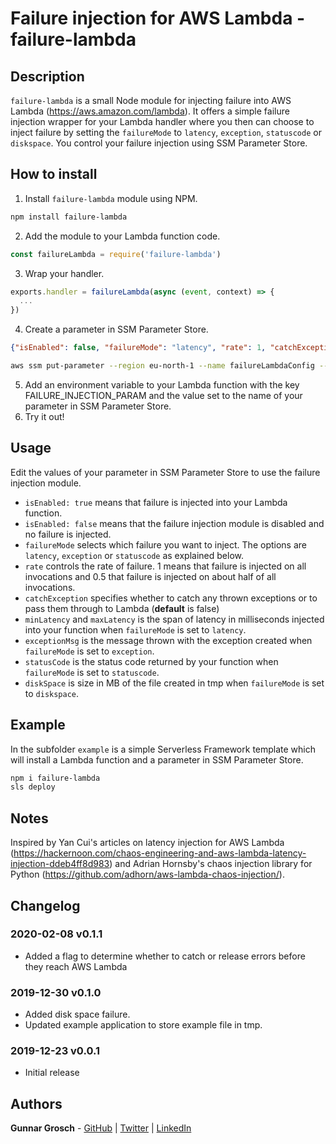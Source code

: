 # Failure injection for AWS Lambda - failure-lambda

## Description

`failure-lambda` is a small Node module for injecting failure into AWS Lambda (https://aws.amazon.com/lambda). It offers a simple failure injection wrapper for your Lambda handler where you then can choose to inject failure by setting the `failureMode` to `latency`, `exception`, `statuscode` or `diskspace`. You control your failure injection using SSM Parameter Store.

## How to install

1. Install `failure-lambda` module using NPM.
```bash
npm install failure-lambda
```
2. Add the module to your Lambda function code.
```js
const failureLambda = require('failure-lambda')
```
3. Wrap your handler.
```js
exports.handler = failureLambda(async (event, context) => {
  ...
})
```
4. Create a parameter in SSM Parameter Store.
```json
{"isEnabled": false, "failureMode": "latency", "rate": 1, "catchException": false, "minLatency": 100, "maxLatency": 400, "exceptionMsg": "Exception message!", "statusCode": 404, "diskSpace": 100}
```
```bash
aws ssm put-parameter --region eu-north-1 --name failureLambdaConfig --type String --overwrite --value "{\"isEnabled\": false, \"failureMode\": \"latency\", \"rate\": 1, \"minLatency\": 100, \"maxLatency\": 400, \"exceptionMsg\": \"Exception message!\", \"statusCode\": 404, \"diskSpace\": 100}"
```
5. Add an environment variable to your Lambda function with the key FAILURE_INJECTION_PARAM and the value set to the name of your parameter in SSM Parameter Store.
6. Try it out!

## Usage

Edit the values of your parameter in SSM Parameter Store to use the failure injection module.

* `isEnabled: true` means that failure is injected into your Lambda function.
* `isEnabled: false` means that the failure injection module is disabled and no failure is injected.
* `failureMode` selects which failure you want to inject. The options are `latency`, `exception` or `statuscode` as explained below.
* `rate` controls the rate of failure. 1 means that failure is injected on all invocations and 0.5 that failure is injected on about half of all invocations.
* `catchException` specifies whether to catch any thrown exceptions or to pass them through to Lambda (**default** is false)
* `minLatency` and `maxLatency` is the span of latency in milliseconds injected into your function when `failureMode` is set to `latency`.
* `exceptionMsg` is the message thrown with the exception created when `failureMode` is set to `exception`.
* `statusCode` is the status code returned by your function when `failureMode` is set to `statuscode`.
* `diskSpace` is size in MB of the file created in tmp when `failureMode` is set to `diskspace`.

## Example

In the subfolder `example` is a simple Serverless Framework template which will install a Lambda function and a parameter in SSM Parameter Store.
```bash
npm i failure-lambda
sls deploy
```

## Notes

Inspired by Yan Cui's articles on latency injection for AWS Lambda (https://hackernoon.com/chaos-engineering-and-aws-lambda-latency-injection-ddeb4ff8d983) and Adrian Hornsby's chaos injection library for Python (https://github.com/adhorn/aws-lambda-chaos-injection/).

## Changelog

### 2020-02-08 v0.1.1

* Added a flag to determine whether to catch or release errors before they reach AWS Lambda

### 2019-12-30 v0.1.0

* Added disk space failure.
* Updated example application to store example file in tmp.

### 2019-12-23 v0.0.1

* Initial release

## Authors

**Gunnar Grosch** - [GitHub](https://github.com/gunnargrosch) | [Twitter](https://twitter.com/gunnargrosch) | [LinkedIn](https://www.linkedin.com/in/gunnargrosch/)
